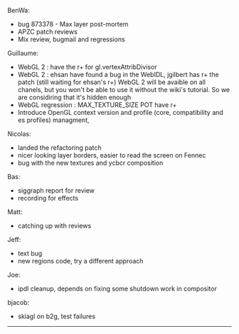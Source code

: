 BenWa:
* bug 873378 - Max layer post-mortem
* APZC patch reviews
* Mix review, bugmail and regressions

Guillaume:
* WebGL 2 : have the r+ for gl.vertexAttribDivisor
* WebGL 2 : ehsan have found a bug in the WebIDL, jgilbert has r+ the patch (still waiting for ehsan's r+) WebGL 2 will be avaible on all chanels, but you won't be able to use it without the wiki's tutorial. So we are considiring that it's hidden enough
* WebGL regression : MAX_TEXTURE_SIZE POT have r+
* Introduce OpenGL context version and profile (core, compatibility and es profiles) managment, 

Nicolas:
* landed the refactoring patch
* nicer looking layer borders, easier to read the screen on Fennec
* bug with the new textures and ycbcr composition

Bas:
* siggraph report for review
* recording for effects

Matt:
* catching up with reviews

Jeff:
* text bug
* new regions code, try a different approach

Joe:
* ipdl cleanup, depends on fixing some shutdown work in compositor

bjacob:
* skiagl on b2g, test failures

________________


